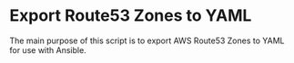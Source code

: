 # Export Route53 Zones to YAML

The main purpose of this script is to export AWS Route53 Zones to YAML for use with Ansible.

